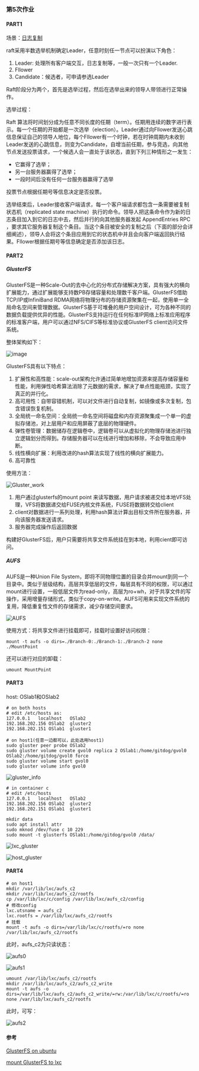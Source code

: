 ### 第5次作业

#### PART1

场景：[日志复制](http://www.jdon.com/artichect/raft.html)

raft采用半数选举机制确定Leader，任意时刻任一节点可以扮演以下角色：

1. Leader: 处理所有客户端交互，日志复制等，一般一次只有一个Leader.
2. Fllower
3. Candidate：候选者，可申请参选Leader

Raft阶段分为两个，首先是选举过程，然后在选举出来的领导人带领进行正常操作。

选举过程：

Raft 算法将时间划分成为任意不同长度的任期（term）。任期用连续的数字进行表示。每一个任期的开始都是一次选举（election）。Leader通过向Fllower发送心跳信息保证自己的领导人地位，每个Fllower有一个时钟，若在时钟周期内未收到Leader发送的心跳信息，则变为Candidate，自增当前任期，参与竞选，向其他节点发送投票请求，一个候选人会一直处于该状态，直到下列三种情形之一发生：

- 它赢得了选举；
- 另一台服务器赢得了选举；
- 一段时间后没有任何一台服务器赢得了选举

投票节点根据任期号等信息决定是否投票。

选举结束后，Leader接收客户端请求，每一个客户端请求都包含一条需要被复制状态机（replicated state machine）执行的命令。领导人把这条命令作为新的日志条目加入到它的日志中去，然后并行的向其他服务器发起 AppendEntries RPC ，要求其它服务器复制这个条目。当这个条目被安全的复制之后（下面的部分会详细阐述），领导人会将这个条目应用到它的状态机中并且会向客户端返回执行结果。Fllower根据任期号等信息确定是否添加该日志。

#### PART2

##### GlusterFS

GlusterFS是一种Scale-Out的去中心化的分布式存储解决方案，具有强大的横向扩展能力，通过扩展能够支持数PB存储容量和处理数千客户端。GlusterFS借助TCP/IP或InfiniBand RDMA网络将物理分布的存储资源聚集在一起，使用单一全局命名空间来管理数据。GlusterFS基于可堆叠的用户空间设计，可为各种不同的数据负载提供优异的性能。GlusterFS支持运行在任何标准IP网络上标准应用程序的标准客户端，用户可以通过NFS/CIFS等标准协议或GlusterFS client访问文件系统。

整体架构如下：

![image](https://github.com/Ewardnewget/OSlab/raw/master/第5次作业/pic/Gluster_arch.png)

GlusterFS具有以下特点：

1. 扩展性和高性能：scale-out架构允许通过简单地增加资源来提高存储容量和性能，利用弹性哈希算法消除了元数据的需求，解决了单点性能瓶颈，实现了真正的并行化。
2. 高可用性：自带容错机制，可以对文件进行自动复制，如镜像或多次复制，包含错误恢复机制。
3. 全局统一命名空间：全局统一命名空间将磁盘和内存资源聚集成一个单一的虚拟存储池，对上层用户和应用屏蔽了底层的物理硬件。
4. 弹性卷管理：数据储存在逻辑卷中，逻辑卷可以从虚拟化的物理存储池进行独立逻辑划分而得到。存储服务器可以在线进行增加和移除，不会导致应用中断。
5. 线性横向扩展：利用改进的hash算法实现了线性的横向扩展能力。
6. 高可靠性

使用方法：

![Gluster_work](https://github.com/Ewardnewget/OSlab/raw/master/第5次作业/pic/Gluster_work.png)

1. 用户通过glusterfs的mount point 来读写数据，用户请求被递交给本地VFS处理，VFS将数据递交给FUSE内核文件系统，FUSE将数据转交给client
2. client对数据进行一系列处理，利用hash算法计算出目标文件所在服务器，并向该服务器发送请求。
3. 服务器完成操作后返回数据

构建好GlusterFS后，用户只需要将共享文件系统挂在到本地，利用cient即可访问。

##### AUFS

AUFS是一种Union File System，即将不同物理位置的目录合并mount到同一个目录中。类似于层级结构，高层共享低层的文件，每层具有不同的权限，可以通过mount进行设置，一般低层文件为read-only，高层为ro+wh，对于共享文件的写操作，采用增量存储形式，类似于copy-on-write。AUFS可用来实现文件系统的复用，降低重复性文件的存储需求，减少存储空间要求。

![AUFS](https://github.com/Ewardnewget/OSlab/raw/master/第5次作业/pic/AUFS.png)

使用方式：将共享文件进行挂载即可，挂载时设置好访问权限：

```
mount -t aufs -o dirs=./Branch-0:./Branch-1:./Branch-2 none ./MountPoint
```

还可以进行对应的卸载：

```
umount MountPoint
```

#### PART3

host: OSlab1和OSlab2

```shell
# on both hosts
# edit /etc/hosts as:
127.0.0.1	localhost	OSlab2
192.168.202.156	OSlab2	gluster2
192.168.202.151	OSlab1	gluster1
```

```shell
# on host1(任意一边都可以，此处选用host1)
sudo gluster peer probe OSlab2
sudo gluster volume create gvol0 replica 2 OSlab1:/home/gitdog/gvol0 OSlab2:/home/gitdog/gvol0 force
sudo gluster volume start gvol0
sudo gluster volume info gvol0
```

![gluster_info](https://github.com/Ewardnewget/OSlab/raw/master/第5次作业/pic/gluster_info.png)

```shell
# in container c
# edit /etc/hosts
127.0.0.1	localhost	OSlab2
192.168.202.156	OSlab2	gluster2
192.168.202.151	OSlab1	gluster1

mkdir data
sudo apt install attr
sudo mknod /dev/fuse c 10 229
sudo mount -t glusterfs OSlab1:/home/gitdog/gvol0 /data/
```

![lxc_gluster](https://github.com/Ewardnewget/OSlab/raw/master/第5次作业/pic/lxc_gluster.png)

![host_gluster](https://github.com/Ewardnewget/OSlab/raw/master/第5次作业/pic/host_gluster.png)

#### PART4

```shell
# on host1
mkdir /var/lib/lxc/aufs_c2
mkdir /var/lib/lxc/aufs_c2/rootfs
cp /var/lib/lxc/c/config /var/lib/lxc/aufs_c2/config
# 修改config
lxc.utsname = aufs_c2
lxc.rootfs = /var/lib/lxc/aufs_c2/rootfs
# 挂载
mount -t aufs -o dirs=/var/lib/lxc/c/rootfs/=ro none /var/lib/lxc/aufs_c2/rootfs
```

此时，aufs_c2为只读状态：

![aufs0](https://github.com/Ewardnewget/OSlab/raw/master/第5次作业/pic/aufs0.png)

![aufs1](https://github.com/Ewardnewget/OSlab/raw/master/第5次作业/pic/aufs1.png)

```shell
umount /var/lib/lxc/aufs_c2/rootfs
mkdir /var/lib/lxc/aufs_c2/aufs_c2_write
mount -t aufs -o dirs=/var/lib/lxc/aufs_c2/aufs_c2_write/=rw:/var/lib/lxc/c/rootfs/=ro none /var/lib/lxc/aufs_c2/rootfs
```

此时，可写：

![aufs2](https://github.com/Ewardnewget/OSlab/raw/master/第5次作业/pic/aufs2.png)

#### 参考

[GlusterFS on ubuntu](https://www.itzgeek.com/how-tos/linux/ubuntu-how-tos/install-and-configure-glusterfs-on-ubuntu-16-04-debian-8.html)

[mount GlusterFS to lxc](https://www.cyberciti.biz/faq/how-to-mount-glusterfs-volumes-inside-lxclxd-linux-containers/)

